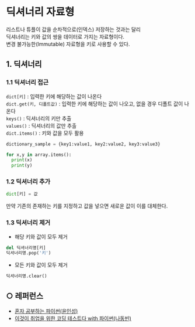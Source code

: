 딕셔너리 자료형
===
리스트나 튜플이 값을 순차적으로(인덱스) 저장하는 것과는 달리   
딕셔너리는 키와 값의 쌍을 데이터로 가지는 자료형이다.   
변경 불가능한(Immutable) 자료형을 키로 사용할 수 있다.   

## 1. 딕셔너리
### 1.1 딕셔너리 접근
`dict[키]` : 입력한 키에 해당하는 값이 나온다   
`dict.get(키, 디폴트값)` : 입력한 키에 해당하는 값이 나오고, 없을 경우 디폴트 값이 나온다   
`keys()` : 딕셔너리의 키만 추출   
`values()` : 딕셔너리의 값만 추출   
`dict.items()` : 키와 값을 모두 활용

```python
dictionary_sample = {key1:value1, key2:value2, key3:value3}

for x,y in array.items():
  print(x)
  print(y)
```

### 1.2 딕셔너리 추가
```python
dict[키] = 값
```
만약 기존의 존재하는 키를 지정하고 값을 넣으면 새로운 값이 이를 대체한다.

### 1.3 딕셔너리 제거
- 해당 키와 값이 모두 제거
```python
del 딕셔너리명[키]
딕셔너리명.pop('키')
```
- 모든 키와 값이 모두 제거
```python
딕셔너리명.clear()
```


## ○ 레퍼런스
* [혼자 공부하는 파이썬(윤인성)](https://www.hanbit.co.kr/store/books/look.php?p_code=B2587075793)
* [이것이 취업을 위한 코딩 테스트다 with 파이썬(나동빈)](https://www.hanbit.co.kr/store/books/look.php?p_code=B8945183661)
